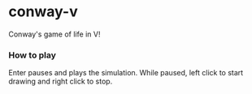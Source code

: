 # conway-v
Conway's game of life in V!

### How to play
Enter pauses and plays the simulation.
While paused, left click to start drawing and right click to stop.
